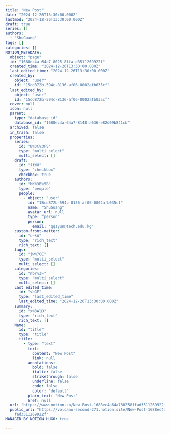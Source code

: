 ```yaml
---
title: "New Post"
date: "2024-12-26T13:30:00.000Z"
lastmod: "2024-12-26T13:30:00.000Z"
draft: true
series: []
authors:
  - "ShuGuang"
tags: []
categories: []
NOTION_METADATA:
  object: "page"
  id: "1688ec4a-64a7-8025-8ffa-d3511269922f"
  created_time: "2024-12-26T13:30:00.000Z"
  last_edited_time: "2024-12-26T13:30:00.000Z"
  created_by:
    object: "user"
    id: "15cd872b-594c-8136-af06-0002afb035cf"
  last_edited_by:
    object: "user"
    id: "15cd872b-594c-8136-af06-0002afb035cf"
  cover: null
  icon: null
  parent:
    type: "database_id"
    database_id: "1688ec4a-64a7-8148-a636-e82d09b841cb"
  archived: false
  in_trash: false
  properties:
    series:
      id: "B%3C%3FS"
      type: "multi_select"
      multi_select: []
    draft:
      id: "JiWU"
      type: "checkbox"
      checkbox: true
    authors:
      id: "bK%3B%5B"
      type: "people"
      people:
        - object: "user"
          id: "15cd872b-594c-8136-af06-0002afb035cf"
          name: "ShuGuang"
          avatar_url: null
          type: "person"
          person:
            email: "qqsyun@tech.edu.kg"
    custom-front-matter:
      id: "c~kA"
      type: "rich_text"
      rich_text: []
    tags:
      id: "jw%7CC"
      type: "multi_select"
      multi_select: []
    categories:
      id: "nbY%3F"
      type: "multi_select"
      multi_select: []
    Last edited time:
      id: "vbGE"
      type: "last_edited_time"
      last_edited_time: "2024-12-26T13:30:00.000Z"
    summary:
      id: "x%3AlD"
      type: "rich_text"
      rich_text: []
    Name:
      id: "title"
      type: "title"
      title:
        - type: "text"
          text:
            content: "New Post"
            link: null
          annotations:
            bold: false
            italic: false
            strikethrough: false
            underline: false
            code: false
            color: "default"
          plain_text: "New Post"
          href: null
  url: "https://www.notion.so/New-Post-1688ec4a64a780258ffad3511269922f"
  public_url: "https://volcano-second-271.notion.site/New-Post-1688ec4a64a780258f\
    fad3511269922f"
MANAGED_BY_NOTION_HUGO: true

---
```


